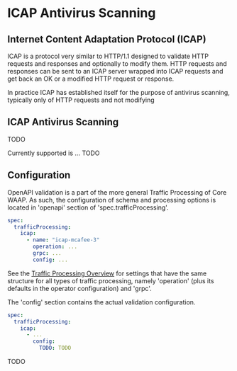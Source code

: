 # ICAP Antivirus Scanning

## Internet Content Adaptation Protocol (ICAP)

ICAP is a protocol very similar to HTTP/1.1 designed to validate HTTP requests and responses and optionally to modify them. HTTP requests and responses can be sent to an ICAP server wrapped into ICAP requests and get back an OK or a modified HTTP request or response.

In practice ICAP has established itself for the purpose of antivirus scanning, typically only of HTTP requests and not modifying 

## ICAP Antivirus Scanning

TODO

Currently supported is ... TODO

## Configuration

OpenAPI validation is a part of the more general Traffic Processing of Core WAAP. As such, the configuration of schema and processing options is located in 'openapi' section of 'spec.trafficProcessing'.

```yaml
spec:
  trafficProcessing:
    icap:
      - name: "icap-mcafee-3" 
        operation: ...
        grpc: ...
        config: ...
```

See the [Traffic Processing Overview](traffic-processing-overview.md) for settings that have the same structure for all types of traffic processing, namely 'operation' (plus its defaults in the operator configuration) and 'grpc'.

The 'config' section contains the actual validation configuration.

```yaml
spec:
  trafficProcessing:
    icap:
      - ... 
        config:
          TODO: TODO
```

TODO

